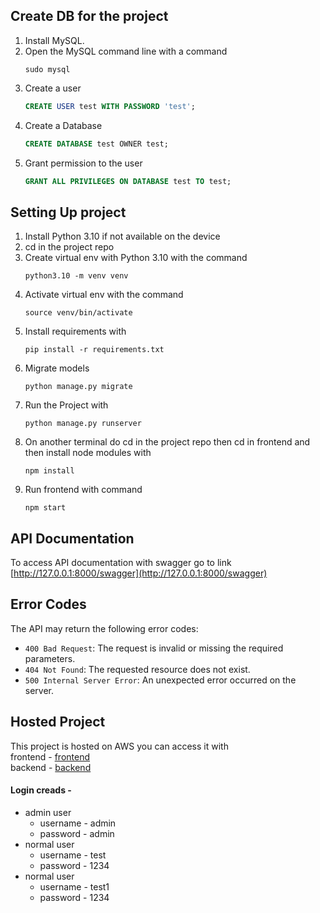 
## Create DB for the project
1. Install MySQL.
2. Open the MySQL command line with a command
   ```shell
   sudo mysql
   ```
3. Create a user
   ```SQL
   CREATE USER test WITH PASSWORD 'test';
   ```
4. Create a Database
   ```SQL
   CREATE DATABASE test OWNER test;
   ```
5. Grant permission to the user
   ```SQL
   GRANT ALL PRIVILEGES ON DATABASE test TO test;
   ```


## Setting Up project
1. Install Python 3.10 if not available on the device
2. cd in the project repo
3. Create virtual env with Python 3.10 with the command
   ```shell
   python3.10 -m venv venv
   ```
4. Activate virtual env with the command  
   ```shell
   source venv/bin/activate
   ```
5.  Install requirements with 
    ```shell
    pip install -r requirements.txt
    ```
6.  Migrate models
    ```shell
    python manage.py migrate
    ```
7.  Run the Project with
    ```shell
    python manage.py runserver
    ```
8. On another terminal do cd in the project repo then cd in frontend and then install node modules with
    ```shell
    npm install
    ```
9. Run frontend with command
    ```shell
    npm start
    ```


## API Documentation
To access API documentation with swagger go to link 
[http://127.0.0.1:8000/swagger](http://127.0.0.1:8000/swagger)

Error Codes
-----------
The API may return the following error codes:

- `400 Bad Request`: The request is invalid or missing the required parameters.
- `404 Not Found`: The requested resource does not exist.
- `500 Internal Server Error`: An unexpected error occurred on the server.


## Hosted Project
This project is hosted on AWS you can access it with </br>
frontend - [frontend](http://ava-chat-frontend.s3-website-us-east-1.amazonaws.com/) </br>
backend - [backend](http://44.204.86.160/)
</br>
#### Login creads - 
- admin user
  - username - admin
  - password - admin
- normal user
  - username - test
  - password - 1234
- normal user
  - username - test1
  - password - 1234
